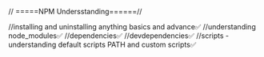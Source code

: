 // =====NPM Undersstanding======//

//installing and uninstalling anything basics and advance✅
//understanding node_modules✅
//dependencies✅
//devdependencies✅
//scripts - understanding default scripts PATH and custom scripts✅



